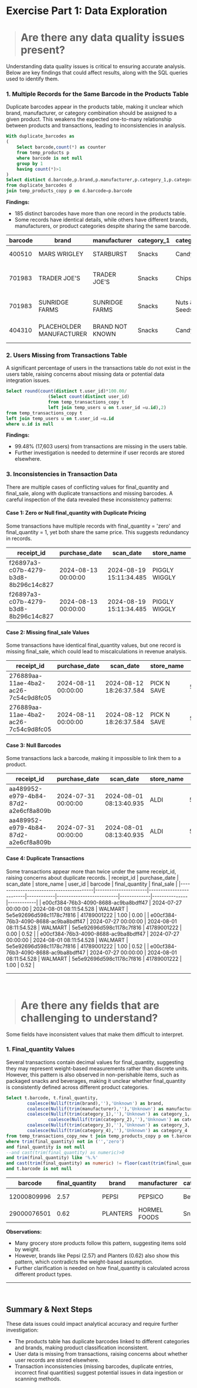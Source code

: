 # Exercise Part 1: Data Exploration
># Are there any data quality issues present?

Understanding data quality issues is critical to ensuring accurate analysis. Below are key findings that could affect results, along with the SQL queries used to identify them.

### 1. Multiple Records for the Same Barcode in the Products Table

Duplicate barcodes appear in the products table, making it unclear which brand, manufacturer, or category combination should be assigned to a given product. This weakens the expected one-to-many relationship between products and transactions, leading to inconsistencies in analysis.

```sql
With duplicate_barcodes as
(
	Select barcode,count(*) as counter
	from temp_products p
	where barcode is not null
	group by 1
	having count(*)>1
)
Select distinct d.barcode,p.brand,p.manufacturer,p.category_1,p.category_2,p.category_3,p.category_4
from duplicate_barcodes d
join temp_products_copy p on d.barcode=p.barcode
```

**Findings:**

- 185 distinct barcodes have more than one record in the products table.
- Some records have identical details, while others have different brands, manufacturers, or product categories despite sharing the same barcode.

| barcode | brand | manufacturer | category_1 | category_2 | category_3 | category_4 | Notes |
|---------|-------|--------------|------------|------------|------------|------------|-------|
| 400510 | MARS WRIGLEY | STARBURST | Snacks | Candy | Confection Candy | NULL | Identical records |
| 701983 | TRADER JOE'S | TRADER JOE'S | Snacks | Chips | Crisps | NULL | Different records, same barcode ↓ |
| 701983 | SUNRIDGE FARMS | SUNRIDGE FARMS | Snacks | Nuts & Seeds | Snack Seeds | NULL | (Same barcode as above) |
| 404310 | PLACEHOLDER MANUFACTURER | BRAND NOT KNOWN | Snacks | Candy | Chocolate Candy | NULL | Different brand & manufacturer |

### 2. Users Missing from Transactions Table

A significant percentage of users in the transactions table do not exist in the users table, raising concerns about missing data or potential data integration issues.

```sql
Select round(count(distinct t.user_id)*100.00/
                (Select count(distinct user_id)
				from temp_transactions_copy t
				left join temp_users u on t.user_id =u.id),2)
from temp_transactions_copy t
left join temp_users u on t.user_id =u.id
where u.id is null
```

**Findings:**

- 99.48% (17,603 users) from transactions are missing in the users table.
- Further investigation is needed to determine if user records are stored elsewhere.

### 3. Inconsistencies in Transaction Data

There are multiple cases of conflicting values for final_quantity and final_sale, along with duplicate transactions and missing barcodes. A careful inspection of the data revealed these inconsistency patterns:

#### Case 1: Zero or Null final_quantity with Duplicate Pricing

Some transactions have multiple records with final_quantity = 'zero' and final_quantity = 1, yet both share the same price. This suggests redundancy in records.


| receipt_id                              | purchase_date         | scan_date                | store_name      | user_id                   | barcode      | final_quantity | final_sale |
|-----------------------------------------|----------------------|-------------------------|----------------|--------------------------|-------------|---------------|------------|
| f26897a3-c07b-4279-b3d8-8b296c14c827   | 2024-08-13 00:00:00  | 2024-08-19 15:11:34.485 | PIGGLY WIGGLY  | 53ce6404e4b0459d949f33e9 | 41780047175 | zero          | 3.49       |
| f26897a3-c07b-4279-b3d8-8b296c14c827   | 2024-08-13 00:00:00  | 2024-08-19 15:11:34.485 | PIGGLY WIGGLY  | 53ce6404e4b0459d949f33e9 | 41780047175 | 1.00          | 3.49       |

#### Case 2: Missing final_sale Values

Some transactions have identical final_quantity values, but one record is missing final_sale, which could lead to miscalculations in revenue analysis.

| receipt_id                              | purchase_date         | scan_date                | store_name   | user_id                   | barcode        | final_quantity |final_sale |
|-----------------------------------------|----------------------|-------------------------|-------------|--------------------------|--------------|---------------|------------|
| 276889aa-11ae-4ba2-ac26-7c54c9d8fc05   | 2024-08-11 00:00:00  | 2024-08-12 18:26:37.584 | PICK N SAVE | 548e5dfae4b096ae8875dfec | 781138710114 | 1.00          |             |
| 276889aa-11ae-4ba2-ac26-7c54c9d8fc05   | 2024-08-11 00:00:00  | 2024-08-12 18:26:37.584 | PICK N SAVE | 548e5dfae4b096ae8875dfec | 781138710114 | 1.00          |             |

#### Case 3: Null Barcodes

Some transactions lack a barcode, making it impossible to link them to a product.

| receipt_id                              | purchase_date         | scan_date                | store_name | user_id                   | barcode | final_quantity | final_sale |
|-----------------------------------------|----------------------|-------------------------|------------|--------------------------|---------|---------------|------------|
| aa489952-e979-4b84-87d2-a2e6cf8a809b   | 2024-07-31 00:00:00  | 2024-08-01 08:13:40.935 | ALDI       | 56242219e4b07364e3e0bef4 |  Null       | zero          | 1.59       | 
| aa489952-e979-4b84-87d2-a2e6cf8a809b   | 2024-07-31 00:00:00  | 2024-08-01 08:13:40.935 | ALDI       | 56242219e4b07364e3e0bef4 |      Null   | 1.00          | 1.59       | 

#### Case 4: Duplicate Transactions

Some transactions appear more than twice under the same receipt_id, raising concerns about duplicate records.
| receipt_id                              | purchase_date         | scan_date                | store_name | user_id                   | barcode      | final_quantity | final_sale |
|-----------------------------------------|----------------------|-------------------------|------------|--------------------------|-------------|---------------|------------|
| e00cf384-76b3-4090-8688-ac9ba8bdff47   | 2024-07-27 00:00:00  | 2024-08-01 08:11:54.528 | WALMART    | 5e5e92696d598c1178c7f816 | 41789001222 | 1.00          | 0.00       |
| e00cf384-76b3-4090-8688-ac9ba8bdff47   | 2024-07-27 00:00:00  | 2024-08-01 08:11:54.528 | WALMART    | 5e5e92696d598c1178c7f816 | 41789001222 | 0.00          | 0.52       |
| e00cf384-76b3-4090-8688-ac9ba8bdff47   | 2024-07-27 00:00:00  | 2024-08-01 08:11:54.528 | WALMART    | 5e5e92696d598c1178c7f816 | 41789001222 | 1.00          | 0.52       |
| e00cf384-76b3-4090-8688-ac9ba8bdff47   | 2024-07-27 00:00:00  | 2024-08-01 08:11:54.528 | WALMART    | 5e5e92696d598c1178c7f816 | 41789001222 | 1.00          | 0.52       |
  
---
&nbsp; 


     
  
># Are there any fields that are challenging to understand?

Some fields have inconsistent values that make them difficult to interpret.

### 1. Final_quantity Values

Several transactions contain decimal values for final_quantity, suggesting they may represent weight-based measurements rather than discrete units. However, this pattern is also observed in non-perishable items, such as packaged snacks and beverages, making it unclear whether final_quantity is consistently defined across different product categories.

```sql
Select t.barcode, t.final_quantity,
		coalesce(Nullif(trim(brand),''),'Unknown') as brand,
		coalesce(Nullif(trim(manufacturer),''),'Unknown') as manufacturer,
		coalesce(Nullif(trim(category_1),''),'Unknown') as category_1,
				coalesce(Nullif(trim(category_2),''),'Unknown') as category_2,
		coalesce(Nullif(trim(category_3),''),'Unknown') as category_3,
		coalesce(Nullif(trim(category_4),''),'Unknown') as category_4
from temp_transactions_copy_new t join temp_products_copy p on t.barcode=p.barcode
where trim(final_quantity) not in ('','zero')
and final_quantity is not null
--and cast(trim(final_quantity) as numeric)>0
and trim(final_quantity) like '%.%'
and cast(trim(final_quantity) as numeric) != floor(cast(trim(final_quantity) as numeric)) 
and t.barcode is not null
```

| barcode      | final_quantity | brand    | manufacturer   | category_1  | category_2              | category_3 | category_4     |
|-------------|---------------|---------|---------------|------------|------------------------|------------|---------------|
| 12000809996 | 2.57          | PEPSI   | PEPSICO       | Beverages  | Carbonated Soft Drinks | Cola       | Regular Cola  |
| 29000076501 | 0.62          | PLANTERS | HORMEL FOODS  | Snacks     | Nuts & Seeds           | Peanuts    | Unknown       |


**Observations:**

- Many grocery store products follow this pattern, suggesting items sold by weight.
- However, brands like Pepsi (2.57) and Planters (0.62) also show this pattern, which contradicts the weight-based assumption.
- Further clarification is needed on how final_quantity is calculated across different product types.
---
&nbsp; 

## Summary & Next Steps

These data issues could impact analytical accuracy and require further investigation:

- The products table has duplicate barcodes linked to different categories and brands, making product classification inconsistent.
- User data is missing from transactions, raising concerns about whether user records are stored elsewhere.
- Transaction inconsistencies (missing barcodes, duplicate entries, incorrect final quantities) suggest potential issues in data ingestion or scanning methods.


